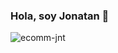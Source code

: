 
### Hola, soy Jonatan 👋
![ecomm-jnt](https://user-images.githubusercontent.com/88946004/160306294-32bb11ad-d165-4542-bcff-257a031346a4.gif)
<!--
**JonatanPrudencio/JonatanPrudencio** is a ✨ _special_ ✨ repository because its `README.md` (this file) appears on your GitHub profile.

Here are some ideas to get you started:

- 🔭 I’m currently working on ...
- 🌱 I’m currently learning ...
- 👯 I’m looking to collaborate on ...
- 🤔 I’m looking for help with ...
- 💬 Ask me about ...
- 📫 How to reach me: ...
- 😄 Pronouns: ...
- ⚡ Fun fact: ...![ecomm-jnt](https://user-images.githubusercontent.com/88946004/160306255-41296369-3b57-474d-b959-e5655d57a64c.gif)

-->
